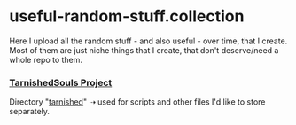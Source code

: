 # useful-random-stuff.collection
Here I upload all the random stuff - and also useful - over time, that I create. Most of them are just niche things that I create, that don't deserve/need a whole repo to them.

### <a href="https://github.com/JanikCodes/tarnished_souls">TarnishedSouls Project</a>
Directory "[tarnished](https://github.com/cube-m4st3r/useful-random-stuff.collection/tree/master/tarnished)" ⇢ used for scripts and other files I'd like to store separately.

